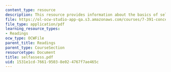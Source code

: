 ```yaml
---
content_type: resource
description: This resource provides information about the basics of self-assessment.
file: https://ol-ocw-studio-app-qa.s3.amazonaws.com/courses/7-391-concept-centered-teaching-spring-2006/1531e1cd766195038e024767f7ae465c_selfassess.pdf
file_type: application/pdf
learning_resource_types:
- Readings
ocw_type: OCWFile
parent_title: Readings
parent_type: CourseSection
resourcetype: Document
title: selfassess.pdf
uid: 1531e1cd-7661-9503-8e02-4767f7ae465c
---
```

